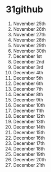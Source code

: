 # 31github

1. November 25th
2. November 26th
3. November 27th
4. November 28th
5. November 29th
6. November 30th
7. December 1st
8. December 2nd
9. December 3rd
10. December 4th
11. December 5th
12. December 6th
13. December 7th
14. December 8th
15. December 9th
16. December 10th
17. December 11th
18. December 12th
19. December 13th
20. December 14th
21. December 15th
22. December 16th
23. December 17th
24. December 18th
25. December 19th
26. December 20th
27. December 21th
